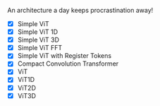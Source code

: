 An architecture a day keeps procrastination away!
- [X] Simple ViT
- [X] Simple ViT 1D
- [X] Simple ViT 3D
- [X] Simple ViT FFT
- [X] Simple ViT with Register Tokens
- [X] Compact Convolution Transformer
- [X] ViT
- [X] ViT1D
- [X] ViT2D
- [X] ViT3D